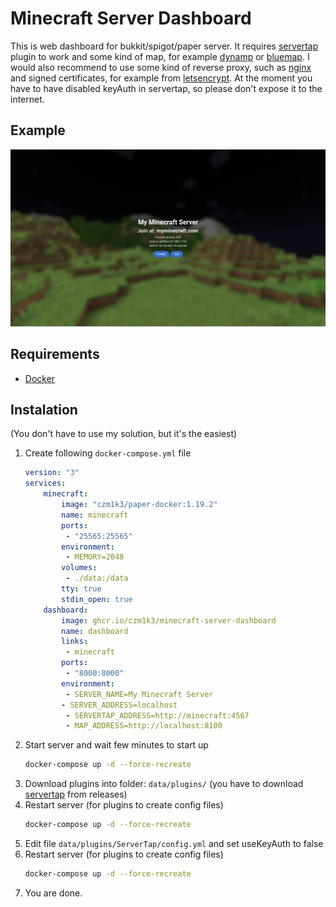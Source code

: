 # Minecraft Server Dashboard
This is web dashboard for bukkit/spigot/paper server. It requires [servertap](https://github.com/phybros/servertap) plugin to work and some kind of map, for example [dynamp](https://www.spigotmc.org/resources/dynmap%C2%AE.274/) or [bluemap](https://www.spigotmc.org/resources/bluemap.83557/). I would also recommend to use some kind of reverse proxy, such as [nginx](https://www.nginx.com/) and signed certificates, for example from [letsencrypt](https://letsencrypt.org/). At the moment you have to have disabled keyAuth in servertap, so please don't expose it to the internet.

## Example
![Example](.github/assets/image.jpg)

## Requirements
- [Docker](https://www.docker.com/)

## Instalation
(You don't have to use my solution, but it's the easiest)
1. Create following `docker-compose.yml` file
	```yaml
	version: "3"
	services:
		minecraft:
			image: "czm1k3/paper-docker:1.19.2"
			name: minecraft
			ports:
			 - "25565:25565"
			environment:
			 - MEMORY=2048
			volumes:
			 - ./data:/data
			tty: true
			stdin_open: true
		dashboard:
			image: ghcr.io/czm1k3/minecraft-server-dashboard
			name: dashboard
			links:
			 - minecraft
			ports:
			 - "8000:8000"
			environment:
			 - SERVER_NAME=My Minecraft Server
			- SERVER_ADDRESS=localhost
			 - SERVERTAP_ADDRESS=http://minecraft:4567
			 - MAP_ADDRESS=http://localhost:8100
	```
1. Start server and wait few minutes to start up
	```bash
	docker-compose up -d --force-recreate
	```
1. Download plugins into folder: `data/plugins/` (you have to download [servertap](https://github.com/phybros/servertap/releases) from releases)
1. Restart server (for plugins to create config files)
	```bash
	docker-compose up -d --force-recreate
	```
1. Edit file `data/plugins/ServerTap/config.yml` and set useKeyAuth to false
1. Restart server (for plugins to create config files)
	```bash
	docker-compose up -d --force-recreate
	```
1. You are done.